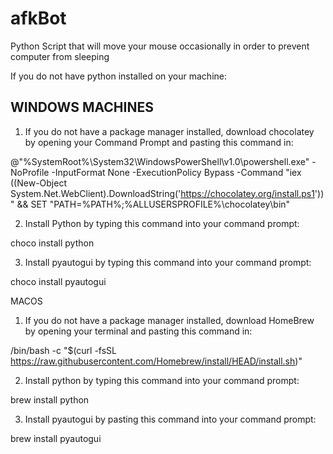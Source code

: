 # afkBot
Python Script that will move your mouse occasionally in order to prevent computer from sleeping

If you do not have python installed on your machine:

WINDOWS MACHINES
----------------
1. If you do not have a package manager installed, download chocolatey by opening your Command Prompt and pasting this command in:

@"%SystemRoot%\System32\WindowsPowerShell\v1.0\powershell.exe" -NoProfile -InputFormat None -ExecutionPolicy Bypass -Command "iex ((New-Object System.Net.WebClient).DownloadString('https://chocolatey.org/install.ps1'))" && SET "PATH=%PATH%;%ALLUSERSPROFILE%\chocolatey\bin"

2. Install Python by typing this command into your command prompt: 
 
choco install python

3. Install pyautogui by typing this command into your command prompt: 
 
choco install pyautogui


MACOS

1. If you do not have a package manager installed, download HomeBrew by opening your terminal and pasting this command in:

/bin/bash -c "$(curl -fsSL https://raw.githubusercontent.com/Homebrew/install/HEAD/install.sh)"

2. Install python by typing this command into your command prompt:

brew install python

3. Install pyautogui by pasting this command into your command prompt:

brew install pyautogui
